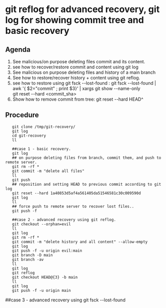 # git reflog for advanced recovery, git log for showing commit tree and basic recovery
## Agenda
1. See malicious/on purpose deleting files commit and its content.
2. see how to recover/restore commit and content using git log
3. See malicious on purpose deleting files and history of a main branch
4. See how to restore/recover history + content using git reflog. 
5. see how to restore using git fsck --lost-found :
    git fsck --lost-found | awk '{ $2="commit" ; print $3}' | xargs git show --name-only \
    git reset --hard <commit_sha>
6. Show how to remove commit from tree:
     git reset --hard HEAD^ 

## Procedure
```shell
   git clone /tmp/git-recovery/
   git log
   cd git-recovery
   ll
   
   ##case 1 - basic recovery.
   git log
   ## on purpose deleting files from branch, commit them, and push to remote server.
   git rm -rf *
   git commit -m "delete all files"
   ll
   git push
   ## reposition and setting HEAD to previous commit according to git log
   git reset --hard 1a40853d5af4a561405da51546581c30c009590d
   git log
   ll
   ## force push to remote server to recover lost files..
   git push -f
   
   ##case 2 - advanced recovery using git reflog.
   git checkout --orphan=evil
   ll
   git log
   git rm -rf *
   git commit -m "delete history and all content" --allow-empty
   git log
   git push -f -u origin evil:main
   git branch -D main
   git branch -av
   ll
   git log
   git reflog
   git checkout HEAD@{3} -b main
   ll
   git log
   git push -f -u origin main
   ```
 ##case 3 - advanced recovery using git fsck --lost-found

